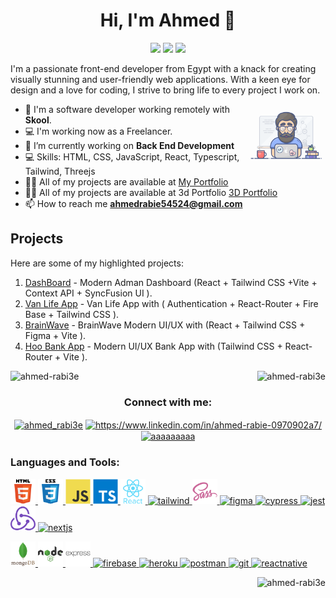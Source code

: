 <h1 align="center">Hi, I'm Ahmed 👋</h1>
<p align="center">
    <a href="https://twitter.com/ahmed_rabi3e"><img src="https://img.shields.io/badge/twitter-%231FA1F1?style=flat&logo=twitter&logoColor=white"/></a>
    <a href="https://www.linkedin.com/in/ahmed-rabie-0970902a7/"><img src="https://img.shields.io/badge/linkedin-%230177B5?style=flat&logo=linkedin&logoColor=white"/></a>
    <a href=""><img src="https://img.shields.io/badge/instagram-%23E4415F?style=flat&logo=instagram&logoColor=white"/></a>
  </p>


I'm a passionate front-end developer from Egypt with a knack for creating visually stunning and user-friendly web applications. With a keen eye for design and a love for coding, I strive to bring life to every project I work on.

  <img src="/processing.gif" align="right" width="25%"/>
  
- 🔭 I'm a software developer working remotely with **Skool**.
- 💻 I'm working now as a Freelancer.
- 💼 I’m currently working on **Back End Development**
- 💻 Skills: HTML, CSS, JavaScript, React, Typescript, Tailwind, Threejs
- 👨‍💻 All of my projects are available at [My Portfolio](https://ahmed-rabie.netlify.app/)
- 👨‍💻 All of my projects are available at 3d Portfolio [3D Portfolio](https://ahmed-rabi3e.vercel.app/)
- 📫 How to reach me **ahmedrabie54524@gmail.com**

 
## Projects
Here are some of my highlighted projects:

1. [DashBoard](https://admain-dashboard.netlify.app/) - Modern Adman Dashboard (React + Tailwind CSS +Vite + Context API + SyncFusion UI ).
2. [Van Life App](https://van-lifee-app.netlify.app/) - Van Life App with ( Authentication + React-Router + Fire Base + Tailwind CSS ).
3. [BrainWave](https://brain-wave-ui-ux.netlify.app/) - BrainWave Modern UI/UX with (React + Tailwind CSS + Figma + Vite ).
4. [Hoo Bank App](https://hooo-bank-app.netlify.app/) - Modern UI/UX Bank App with (Tailwind CSS + React-Router + Vite ).


<p><img align="right" src="https://github-readme-stats.vercel.app/api/top-langs?username=ahmed-rabi3e&show_icons=true&locale=en&layout=compact" alt="ahmed-rabi3e" /></p>

<p align="left"> <img src="https://komarev.com/ghpvc/?username=ahmed-rabi3e&label=Profile%20views&color=0e75b6&style=flat" alt="ahmed-rabi3e" /> </p>

<h3 align="center">Connect with me:</h3>
<p align="center">
<a href="https://twitter.com/ahmed_rabi3e" target="blank"><img align="center" src="https://raw.githubusercontent.com/rahuldkjain/github-profile-readme-generator/master/src/images/icons/Social/twitter.svg" alt="ahmed_rabi3e" height="30" width="40" /></a>
<a href="https://www.linkedin.com/in/ahmed-rabie-0970902a7/" target="blank"><img align="center" src="https://raw.githubusercontent.com/rahuldkjain/github-profile-readme-generator/master/src/images/icons/Social/linked-in-alt.svg" alt="https://www.linkedin.com/in/ahmed-rabie-0970902a7/" height="30" width="40" /></a>
<a href="https://instagram.com/aaaaaaaaa" target="blank"><img align="center" src="https://raw.githubusercontent.com/rahuldkjain/github-profile-readme-generator/master/src/images/icons/Social/instagram.svg" alt="aaaaaaaaa" height="30" width="40" /></a>
</p>

<h3 align="left">Languages and Tools:</h3>
<p align="left"> 
    
<a href="https://www.w3.org/html/" target="_blank" rel="noreferrer"> <img src="https://raw.githubusercontent.com/devicons/devicon/master/icons/html5/html5-original-wordmark.svg" alt="html5" width="40" height="40"/> </a> 
<a href="https://www.w3schools.com/css/" target="_blank" rel="noreferrer"> <img src="https://raw.githubusercontent.com/devicons/devicon/master/icons/css3/css3-original-wordmark.svg" alt="css3" width="40" height="40"/> </a> 
<a href="https://developer.mozilla.org/en-US/docs/Web/JavaScript" target="_blank" rel="noreferrer"> <img src="https://raw.githubusercontent.com/devicons/devicon/master/icons/javascript/javascript-original.svg" alt="javascript" width="40" height="40"/> </a>
    <a href="https://www.typescriptlang.org/" target="_blank" rel="noreferrer"> <img src="https://raw.githubusercontent.com/devicons/devicon/master/icons/typescript/typescript-original.svg" alt="typescript" width="40" height="40"/> </a><a href="https://reactjs.org/" target="_blank" rel="noreferrer"> <img src="https://raw.githubusercontent.com/devicons/devicon/master/icons/react/react-original-wordmark.svg" alt="react" width="40" height="40"/> </a><a href="https://tailwindcss.com/" target="_blank" rel="noreferrer"> <img src="https://www.vectorlogo.zone/logos/tailwindcss/tailwindcss-icon.svg" alt="tailwind" width="40" height="40"/> </a><a href="https://sass-lang.com" target="_blank" rel="noreferrer"> <img src="https://raw.githubusercontent.com/devicons/devicon/master/icons/sass/sass-original.svg" alt="sass" width="40" height="40"/> </a><a href="https://www.figma.com/" target="_blank" rel="noreferrer"> <img src="https://www.vectorlogo.zone/logos/figma/figma-icon.svg" alt="figma" width="40" height="40"/> </a><a href="https://www.cypress.io" target="_blank" rel="noreferrer"> <img src="https://raw.githubusercontent.com/simple-icons/simple-icons/6e46ec1fc23b60c8fd0d2f2ff46db82e16dbd75f/icons/cypress.svg" alt="cypress" width="40" height="40"/></a><a href="https://jestjs.io" target="_blank" rel="noreferrer"> <img src="https://www.vectorlogo.zone/logos/jestjsio/jestjsio-icon.svg" alt="jest" width="40" height="40"/> </a> <a href="https://redux.js.org" target="_blank" rel="noreferrer"> <img src="https://raw.githubusercontent.com/devicons/devicon/master/icons/redux/redux-original.svg" alt="redux" width="40" height="40"/> </a><a href="https://nextjs.org/" target="_blank" rel="noreferrer"> <img src="https://cdn.worldvectorlogo.com/logos/nextjs-2.svg" alt="nextjs" width="40" height="40"/> </a>

 






<a href="https://www.mongodb.com/" target="_blank" rel="noreferrer"> <img src="https://raw.githubusercontent.com/devicons/devicon/master/icons/mongodb/mongodb-original-wordmark.svg" alt="mongodb" width="40" height="40"/> </a> <a href="https://nodejs.org" target="_blank" rel="noreferrer"> <img src="https://raw.githubusercontent.com/devicons/devicon/master/icons/nodejs/nodejs-original-wordmark.svg" alt="nodejs" width="40" height="40"/> </a><a href="https://expressjs.com" target="_blank" rel="noreferrer"> <img src="https://raw.githubusercontent.com/devicons/devicon/master/icons/express/express-original-wordmark.svg" alt="express" width="40" height="40"/> </a> 
<a href="https://firebase.google.com/" target="_blank" rel="noreferrer"> <img src="https://www.vectorlogo.zone/logos/firebase/firebase-icon.svg" alt="firebase" width="40" height="40"/> </a> 
<a href="https://heroku.com" target="_blank" rel="noreferrer"> <img src="https://www.vectorlogo.zone/logos/heroku/heroku-icon.svg" alt="heroku" width="40" height="40"/> </a> 
<a href="https://postman.com" target="_blank" rel="noreferrer"> <img src="https://www.vectorlogo.zone/logos/getpostman/getpostman-icon.svg" alt="postman" width="40" height="40"/> </a> 
<a href="https://git-scm.com/" target="_blank" rel="noreferrer"> <img src="https://www.vectorlogo.zone/logos/git-scm/git-scm-icon.svg" alt="git" width="40" height="40"/> </a> 
<a href="https://reactnative.dev/" target="_blank" rel="noreferrer"> <img src="https://reactnative.dev/img/header_logo.svg" alt="reactnative" width="40" height="40"/> </a> 
</p>

<p><img align="right" src="https://github-readme-streak-stats.herokuapp.com/?user=ahmed-rabi3e&" alt="ahmed-rabi3e" /></p>
